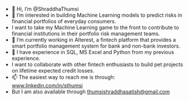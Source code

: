 - 👋 Hi, I’m @ShraddhaThumsi
- 👀 I’m interested in building Machine Learning models to predict risks in financial portfolios of everyday consumers. 
- I want to take my Machine Learning game to the front to contribute to financial institutions in their portfolio risk management teams.
- 🌱 I’m currently working in Alterest, a fintech platform that provides a smart portfolio management system for bank and non-bank investors. 
- 💞️ I have experience in SQL, MS Excel and Python from my previous experience. 
- I want to collaborate with other fintech enthusiasts to build pet projects on lifetime expected credit losses.
- 📫 The easiest way to reach me is through: www.linkedin.com/in/sthumsi 
- But I am also available through thumsishraddhasatish@gmail.com

<!---
ShraddhaThumsi/ShraddhaThumsi is a ✨ special ✨ repository because its `README.md` (this file) appears on your GitHub profile.
You can click the Preview link to take a look at your changes.
--->
